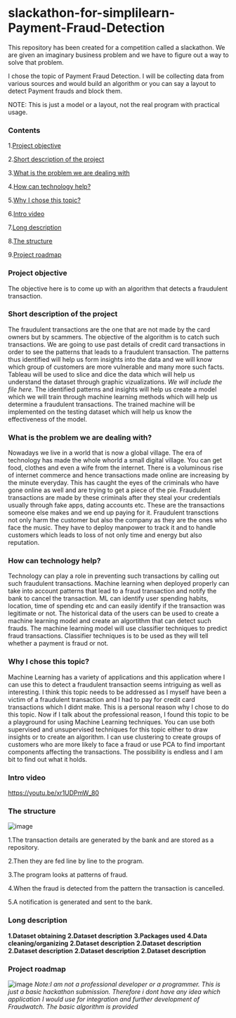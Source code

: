 # slackathon-for-simplilearn-Payment-Fraud-Detection
This repository has been created for a competition called a slackathon. We are given an imaginary business problem and we have to figure out a way to solve that problem.

I chose the topic of Payment Fraud Detection. I will be collecting data from various sources and would build an algorithm or you can say a layout to detect Payment frauds and block them. 

NOTE: This is just a model or a layout, not the real program with practical usage.

### **Contents**

1.[Project objective](#project-objective)

2.[Short description of the project](#short-description-of-the-project)

3.[What is the problem we are dealing with](#what-is-the-problem-we-are-dealing-with)

4.[How can technology help?](#how-can-technology-help)

5.[Why I chose this topic?](#why-I-chose-this-topic)

6.[Intro video](#intro-video)

7.[Long description](#long-description)

8.[The structure](#the-structure)

9.[Project roadmap](#project-roadmap)


### **Project objective**

The objective here is to come up with an algorithm that detects a fraudulent transaction.

### **Short description of the project**
The fraudulent transactions are the one that are not made by the card owners but by scammers. The objective of the algorithm is to catch such transactions.
We are going to use past details of credit card transactions in order to see the patterns that leads to a fraudulent transaction. The patterns thus identified will help us form insights into the data and we will know which group of customers are more vulnerable and many more such facts. Tableau will be used to slice and dice the data which will help us understand the dataset through graphic vizualizations. 
*We will include the file here.*
The identified patterns and insights will help us create a model which we will train through machine learning methods which will help us determine a fraudulent transactions. The trained machine will be implemented on the testing dataset which will help us know the effectiveness of the model.

### **What is the problem we are dealing with?**

Nowadays we live in a world that is now a global village. The era of technology has made the whole whorld a small digital village. You can get food, clothes and even a wife from the internet. There is a voluminous rise of internet commerce and hence transactions made online are increasing by the minute everyday. This has caught the eyes of the criminals who have gone online as well and are trying to get a piece of the pie. 
Fraudulent transactions are made by these criminals after they steal your credentials usually through fake apps, dating accounts etc. These are the transactions someone else makes and we end up paying for it. 
Fraudulent transctions not only harm the customer but also the company as they are the ones who face the music. They have to deploy manpower to track it and to handle customers which leads to loss of not only time and energy but also reputation. 

### **How can technology help?**

Technology can play a role in preventing such transactions by calling out such fraudulent transactions. Machine learning when deployed properly can take into account patterns that lead to a fraud transaction and notify the bank to cancel the transaction. ML can identify user spending habits, location, time of spending etc and can easily identify if the transaction was legitimate or not. 
The historical data of the users can be used to create a machine learning model and create an algortithm that can detect such frauds. The machine learning model will use classifier techniques to predict fraud transactions. Classifier techniques is to be used as they will tell whether a payment is fraud or not. 


### **Why I chose this topic?**

Machine Learning has a variety of applications and this application where I can use this to detect a fraudulent transaction seems intriguing as well as interesting. 
I think this topic needs to be addressed as I myself have been a victim of a fraudulent transaction and I had to pay for credit card transactions which I didnt make. This is a personal reason why I chose to do this topic. Now if I talk about the professional reason, I found this topic to be a playground for using Machine Learning techniques. You can use both supervised and unsupervised techniques for this topic either to draw insights or to create an algorithm. I can use clustering to create groups of customers who are more likely to face a fraud or use PCA to find important components affecting the transactions. The possibility is endless and I am bit to find out what it holds.

### **Intro video** 
https://youtu.be/xr1UDPmW_80


### **The structure**
![image](https://user-images.githubusercontent.com/70942004/198704004-26d29f21-6eae-43e0-8951-dde1a0f5b1ec.png)

1.The transaction details are generated by the bank and are stored as a repository.

2.Then they are fed line by line to the program.

3.The program looks at patterns of fraud.

4.When the fraud is detected from the pattern the transaction is cancelled.

5.A notification is generated and sent to the bank. 



### **Long description**

**1.Dataset obtaining**
**2.Dataset description**
**3.Packages used**
**4.Data cleaning/organizing**
**2.Dataset description**
**2.Dataset description**
**2.Dataset description**
**2.Dataset description**
**2.Dataset description**



### **Project roadmap**
![image](https://user-images.githubusercontent.com/70942004/198540840-f37aa793-a17e-45d9-8a0c-19187aebb978.png)
*Note:I am not a professional developer or a programmer. This is just a basic hackathon submission. Therefore i dont have any idea which application I would use for integration and further development of Fraudwatch. The basic algorithm is provided*  





